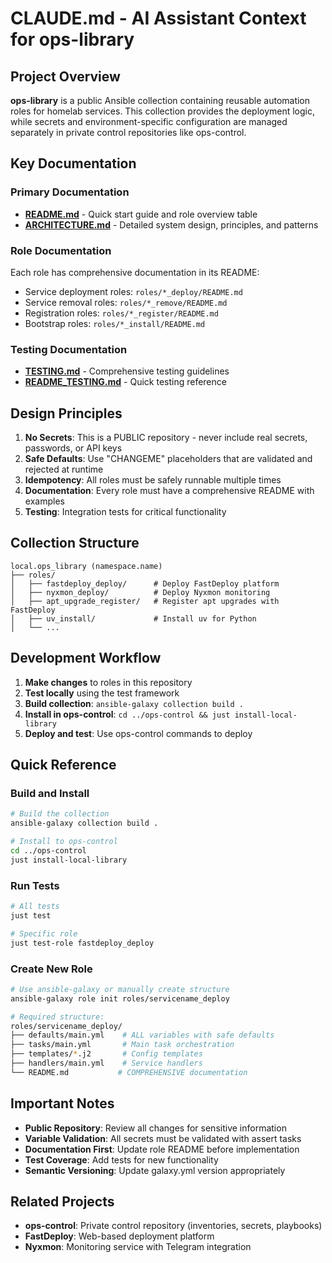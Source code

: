 # CLAUDE.md - AI Assistant Context for ops-library

## Project Overview

**ops-library** is a public Ansible collection containing reusable automation roles for homelab services. This collection provides the deployment logic, while secrets and environment-specific configuration are managed separately in private control repositories like ops-control.

## Key Documentation

### Primary Documentation
- **[README.md](./README.md)** - Quick start guide and role overview table
- **[ARCHITECTURE.md](./ARCHITECTURE.md)** - Detailed system design, principles, and patterns

### Role Documentation
Each role has comprehensive documentation in its README:
- Service deployment roles: `roles/*_deploy/README.md`
- Service removal roles: `roles/*_remove/README.md`
- Registration roles: `roles/*_register/README.md`
- Bootstrap roles: `roles/*_install/README.md`

### Testing Documentation
- **[TESTING.md](./TESTING.md)** - Comprehensive testing guidelines
- **[README_TESTING.md](./README_TESTING.md)** - Quick testing reference

## Design Principles

1. **No Secrets**: This is a PUBLIC repository - never include real secrets, passwords, or API keys
2. **Safe Defaults**: Use "CHANGEME" placeholders that are validated and rejected at runtime
3. **Idempotency**: All roles must be safely runnable multiple times
4. **Documentation**: Every role must have a comprehensive README with examples
5. **Testing**: Integration tests for critical functionality

## Collection Structure

```
local.ops_library (namespace.name)
├── roles/
│   ├── fastdeploy_deploy/      # Deploy FastDeploy platform
│   ├── nyxmon_deploy/          # Deploy Nyxmon monitoring
│   ├── apt_upgrade_register/   # Register apt upgrades with FastDeploy
│   ├── uv_install/             # Install uv for Python
│   └── ...
```

## Development Workflow

1. **Make changes** to roles in this repository
2. **Test locally** using the test framework
3. **Build collection**: `ansible-galaxy collection build .`
4. **Install in ops-control**: `cd ../ops-control && just install-local-library`
5. **Deploy and test**: Use ops-control commands to deploy

## Quick Reference

### Build and Install
```bash
# Build the collection
ansible-galaxy collection build .

# Install to ops-control
cd ../ops-control
just install-local-library
```

### Run Tests
```bash
# All tests
just test

# Specific role
just test-role fastdeploy_deploy
```

### Create New Role
```bash
# Use ansible-galaxy or manually create structure
ansible-galaxy role init roles/servicename_deploy

# Required structure:
roles/servicename_deploy/
├── defaults/main.yml    # ALL variables with safe defaults
├── tasks/main.yml       # Main task orchestration
├── templates/*.j2       # Config templates
├── handlers/main.yml    # Service handlers
└── README.md           # COMPREHENSIVE documentation
```

## Important Notes

- **Public Repository**: Review all changes for sensitive information
- **Variable Validation**: All secrets must be validated with assert tasks
- **Documentation First**: Update role README before implementation
- **Test Coverage**: Add tests for new functionality
- **Semantic Versioning**: Update galaxy.yml version appropriately

## Related Projects

- **ops-control**: Private control repository (inventories, secrets, playbooks)
- **FastDeploy**: Web-based deployment platform
- **Nyxmon**: Monitoring service with Telegram integration